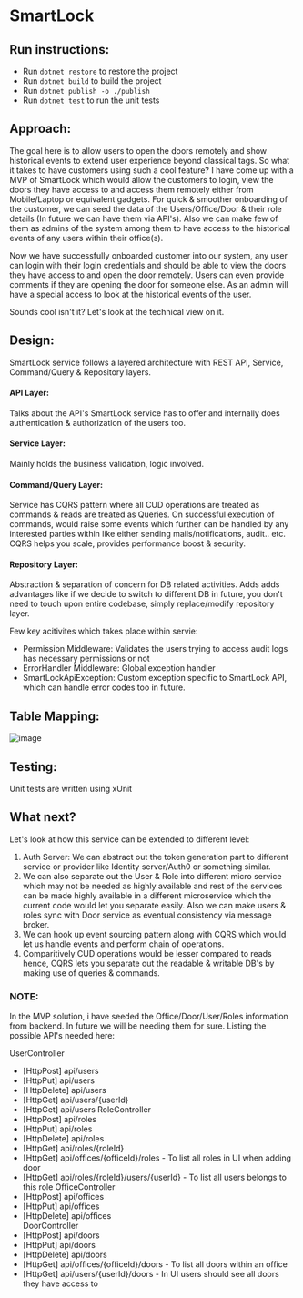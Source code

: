 # SmartLock

## Run instructions:
- Run `dotnet restore` to restore the project
- Run `dotnet build` to build the project
- Run `dotnet publish -o ./publish`
- Run `dotnet test` to run the unit tests

## Approach:
The goal here is to allow users to open the doors remotely and show historical events to extend user experience beyond classical tags. So what it takes to have customers using such a cool feature? I have come up with a MVP of SmartLock which would allow the customers to login, view the doors they have access to and access them remotely either from Mobile/Laptop or equivalent gadgets. For quick & smoother onboarding of the customer, we can seed the data of the Users/Office/Door & their role details (In future we can have them via API's). Also we can make few of them as admins of the system among them to have access to the historical events of any users within their office(s).

Now we have successfully onboarded customer into our system, any user can login with their login credentials and should be able to view the doors they have access to and open the door remotely. Users can even provide comments if they are opening the door for someone else. As an admin will have a special access to look at the historical events of the user.

Sounds cool isn't it? Let's look at the technical view on it.

## Design:
SmartLock service follows a layered architecture with REST API, Service, Command/Query & Repository layers. 

#### API Layer:
Talks about the API's SmartLock service has to offer and internally does authentication & authorization of the users too.

#### Service Layer:
Mainly holds the business validation, logic involved.

#### Command/Query Layer:
Service has CQRS pattern where all CUD operations are treated as commands & reads are treated as Queries. On successful execution of commands, would raise some events which further can be handled by any interested parties within like either sending mails/notifications, audit.. etc. CQRS helps you scale, provides performance boost & security.

#### Repository Layer:
Abstraction & separation of concern for DB related activities. Adds adds advantages like if we decide to switch to different DB in future, you don't need to touch upon entire codebase, simply replace/modify repository layer.

Few key acitivites which takes place within servie:
- Permission Middleware: Validates the users trying to access audit logs has necessary permissions or not
- ErrorHandler Middleware: Global exception handler
- SmartLockApiException: Custom exception specific to SmartLock API, which can handle error codes too in future.

## Table Mapping:
![image](https://user-images.githubusercontent.com/21059833/190972293-9c625672-695f-4acd-8280-67f96d779781.png)

## Testing:
Unit tests are written using xUnit

## What next?
Let's look at how this service can be extended to different level:
1. Auth Server: We can abstract out the token generation part to different service or provider like Identity server/Auth0 or something similar. 
2. We can also separate out the User & Role into different micro service which may not be needed as highly available and rest of the services can be made highly available in a different microservice which the current code would let you separate easily. Also we can make users & roles sync with Door service as eventual consistency via message broker.
3. We can hook up event sourcing pattern along with CQRS which would let us handle events and perform chain of operations.
4. Comparitively CUD operations would be lesser compared to reads hence, CQRS lets you separate out the readable & writable DB's by making use of queries & commands.

### NOTE:
In the MVP solution, i have seeded the Office/Door/User/Roles information from backend. In future we will be needing them for sure. Listing the possible API's needed here:

UserController
  - [HttpPost] api/users
  - [HttpPut] api/users
  - [HttpDelete] api/users
  - [HttpGet] api/users/{userId}
  - [HttpGet] api/users
RoleController
  - [HttpPost] api/roles
  - [HttpPut] api/roles
  - [HttpDelete] api/roles
  - [HttpGet] api/roles/{roleId}
  - [HttpGet] api/offices/{officeId}/roles - To list all roles in UI when adding door
  - [HttpGet] api/roles/{roleId}/users/{userId} - To list all users belongs to this role
 OfficeController
  - [HttpPost] api/offices
  - [HttpPut] api/offices
  - [HttpDelete] api/offices  
 DoorController
  - [HttpPost] api/doors
  - [HttpPut] api/doors
  - [HttpDelete] api/doors
  - [HttpGet] api/offices/{officeId}/doors - To list all doors within an office
  - [HttpGet] api/users/{userId}/doors - In UI users should see all doors they have access to
